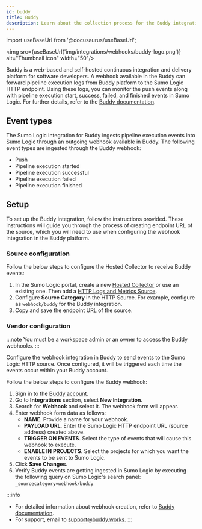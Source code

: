```yaml
---
id: buddy
title: Buddy
description: Learn about the collection process for the Buddy integration.
---
```

import useBaseUrl from '@docusaurus/useBaseUrl';

<img src={useBaseUrl('img/integrations/webhooks/buddy-logo.png')} alt="Thumbnail icon" width="50"/>

Buddy is a web-based and self-hosted continuous integration and delivery platform for software developers. A webhook available in the Buddy can forward pipeline execution logs from Buddy platform to the Sumo Logic HTTP endpoint. Using these logs, you can monitor the push events along with pipeline execution start, success, failed, and finished events in Sumo Logic. For further details, refer to the [Buddy documentation](https://buddy.works/docs).

## Event types

The Sumo Logic integration for Buddy ingests pipeline execution events into Sumo Logic through an outgoing webhook available in Buddy. The following event types are ingested through the Buddy webhook:
- Push
- Pipeline execution started
- Pipeline execution successful
- Pipeline execution failed 
- Pipeline execution finished

## Setup

To set up the Buddy integration, follow the instructions provided. These instructions will guide you through the process of creating endpoint URL of the source, which you will need to use when configuring the webhook integration in the Buddy platform. 

### Source configuration

Follow the below steps to configure the Hosted Collector to receive Buddy events:

1. In the Sumo Logic portal, create a new [Hosted Collector](/docs/send-data/hosted-collectors/configure-hosted-collector/) or use an existing one. Then add a [HTTP Logs and Metrics Source](/docs/send-data/hosted-collectors/http-source/logs-metrics#configure-an-httplogs-and-metrics-source).
2. Configure **Source Category** in the HTTP Source. For example, configure as `webhook/buddy` for the Buddy integration.
3. Copy and save the endpoint URL of the source.

### Vendor configuration

:::note
You must be a workspace admin or an owner to access the Buddy webhooks.
:::

Configure the webhook integration in Buddy to send events to the Sumo Logic HTTP source. Once configured, it will be triggered each time the events occur within your Buddy account.

Follow the below steps to configure the Buddy webhook:

1. Sign in to the [Buddy account](https://buddy.works/sign-in).
2. Go to **Integrations** section, select **New Integration**.
3. Search for **Webhook** and select it. The webhook form will appear.
4. Enter webhook form data as follows:
    - **NAME**. Provide a name for your webhook.
    - **PAYLOAD URL**. Enter the Sumo Logic HTTP endpoint URL (source address) created above.
    - **TRIGGER ON EVENTS**. Select the type of events that will cause this webhook to execute.
    - **ENABLE IN PROJECTS**. Select the projects for which you want the events to be sent to Sumo Logic. 
5. Click **Save Changes**.
6. Verify Buddy events are getting ingested in Sumo Logic by executing the following query on Sumo Logic's search panel: `_sourcecategory=webhook/buddy`

:::info
- For detailed information about webhook creation, refer to [Buddy documentation](https://buddy.works/docs/integrations/webhooks).
- For support, email to [support@buddy.works](mailto:support@buddy.works). 
:::
